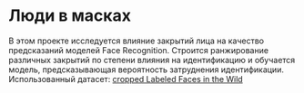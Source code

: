 # Люди в масках
В этом проекте исследуется влияние закрытий лица на качество предсказаний моделей Face Recognition.
Строится ранжирование различных закрытий по степени влияния на идентификацию и обучается модель, предсказывающая вероятность затруднения идентификации.
Использованный датасет: [cropped Labeled Faces in the Wild](http://conradsanderson.id.au/lfwcrop/)
